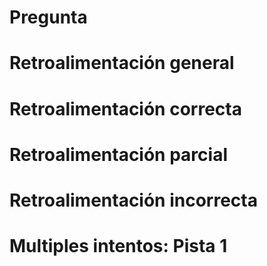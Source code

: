# Pregunta

# Retroalimentación general

# Retroalimentación correcta

# Retroalimentación parcial

# Retroalimentación incorrecta

# Multiples intentos: Pista 1
